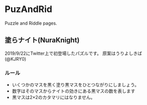 # PuzAndRid
Puzzle and Riddle pages.

## 塗らナイト(NuraKnight)
2019/9/22にTwitter上で初登場したパズルです。
原案はうりよしきば(@KJRY0)

### ルール
- いくつかのマスを黒く塗り黒マスをひとつながりにしましょう。
- 数字はそのマスからナイトの効きにある黒マスの数を表します
- 黒マスは2×2のカタマリにはなりません。
